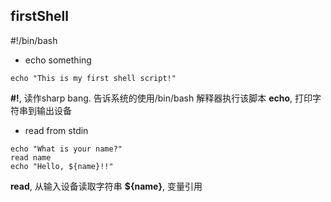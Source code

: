 ## firstShell
  
\#!/bin/bash
- echo something
```
echo "This is my first shell script!"
```
**#!**, 读作sharp bang. 告诉系统的使用/bin/bash 解释器执行该脚本
**echo**, 打印字符串到输出设备
- read from stdin
```
echo "What is your name?"
read name
echo "Hello, ${name}!!"
```
**read**, 从输入设备读取字符串
**${name}**, 变量引用
